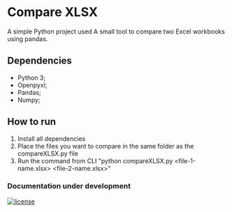 # Compare XLSX

A simple Python project used A small tool to compare two Excel workbooks using pandas.

## Dependencies
 - Python 3;
 - Openpyxl;
 - Pandas;
 - Numpy;

## How to run
 1. Install all dependencies
 2. Place the files you want to compare in the same folder as the compareXLSX.py file
 3. Run the command from CLI "python compareXLSX.py \<file-1-name.xlsx\> \<file-2-name.xlsx\>"

### Documentation under development

[![license](https://img.shields.io/github/license/vanduynslagerp/conventional-commit-types.svg)](https://github.com/vanduynslagerp/conventional-commit-types/blob/master/LICENSE)
